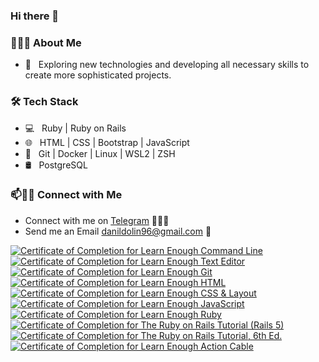 ### Hi there 👋

<!--
**onlyArsh/onlyArsh** is a ✨ _special_ ✨ repository because its `README.md` (this file) appears on your GitHub profile.
Here are some ideas to get you started:

- 🔭 I’m currently working on ...
- 🌱 I’m currently learning ...
- 👯 I’m looking to collaborate on ...
- 🤔 I’m looking for help with ...
- 💬 Ask me about ...
- 📫 How to reach me: ...
- 😄 Pronouns: ...
- ⚡ Fun fact: ...
-->

<h3> 👨🏻‍💻 About Me </h3>

- 🤔 &nbsp; Exploring new technologies and developing all necessary skills to create more sophisticated projects.

<h3>🛠 Tech Stack</h3>

- 💻 &nbsp; Ruby | Ruby on Rails
- 🌐 &nbsp; HTML | CSS | Bootstrap | JavaScript
- 🔧 &nbsp; Git | Docker | Linux | WSL2 | ZSH
- 🛢 &nbsp; PostgreSQL

### 📫🤝🏻 Connect with Me

 - Connect with me on [Telegram](https://t.me/danielddolin) 👨🏻‍💻
 - Send me an Email danildolin96@gmail.com 💌


 <a href="https://www.learnenough.com/certificates/Danil"><img src="https://www.learnenough.com/certificates/Danil/command-line-tutorial.svg" alt="Certificate of Completion for Learn Enough Command Line"></a><a href="https://www.learnenough.com/certificates/Danil"><img src="https://www.learnenough.com/certificates/Danil/text-editor-tutorial.svg" alt="Certificate of Completion for Learn Enough Text Editor"></a><a href="https://www.learnenough.com/certificates/Danil"><img src="https://www.learnenough.com/certificates/Danil/git-tutorial.svg" alt="Certificate of Completion for Learn Enough Git"></a><a href="https://www.learnenough.com/certificates/Danil"><img src="https://www.learnenough.com/certificates/Danil/html-tutorial.svg" alt="Certificate of Completion for Learn Enough HTML"></a><a href="https://www.learnenough.com/certificates/Danil"><img src="https://www.learnenough.com/certificates/Danil/css-and-layout-tutorial.svg" alt="Certificate of Completion for Learn Enough CSS &amp; Layout"></a><a href="https://www.learnenough.com/certificates/Danil"><img src="https://www.learnenough.com/certificates/Danil/javascript-tutorial.svg" alt="Certificate of Completion for Learn Enough JavaScript"></a><a href="https://www.learnenough.com/certificates/Danil"><img src="https://www.learnenough.com/certificates/Danil/ruby-tutorial.svg" alt="Certificate of Completion for Learn Enough Ruby"></a><a href="https://www.learnenough.com/certificates/Danil"><img src="https://www.learnenough.com/certificates/Danil/ruby-on-rails-4th-edition-tutorial.svg" alt="Certificate of Completion for The Ruby on Rails Tutorial (Rails 5)"></a><a href="https://www.learnenough.com/certificates/Danil"><img src="https://www.learnenough.com/certificates/Danil/ruby-on-rails-6th-edition-tutorial.svg" alt="Certificate of Completion for The Ruby on Rails Tutorial, 6th Ed."></a><a href="https://www.learnenough.com/certificates/Danil"><img src="https://www.learnenough.com/certificates/Danil/action-cable-tutorial.svg" alt="Certificate of Completion for Learn Enough Action Cable"></a>
